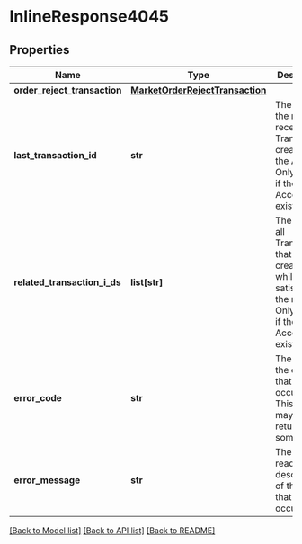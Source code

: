 # InlineResponse4045

## Properties
Name | Type | Description | Notes
------------ | ------------- | ------------- | -------------
**order_reject_transaction** | [**MarketOrderRejectTransaction**](MarketOrderRejectTransaction.md) |  | [optional] 
**last_transaction_id** | **str** | The ID of the most recent Transaction created for the Account. Only present if the Account exists. | [optional] 
**related_transaction_i_ds** | **list[str]** | The IDs of all Transactions that were created while satisfying the request. Only present if the Account exists. | [optional] 
**error_code** | **str** | The code of the error that has occurred. This field may not be returned for some errors. | [optional] 
**error_message** | **str** | The human-readable description of the error that has occurred. | [optional] 

[[Back to Model list]](../README.md#documentation-for-models) [[Back to API list]](../README.md#documentation-for-api-endpoints) [[Back to README]](../README.md)


